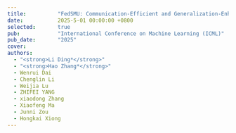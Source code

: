 ```yaml
---
title:          "FedSMU: Communication-Efficient and Generalization-Enhanced Federated Learning through Symbolic Model Updates"
date:           2025-5-01 00:00:00 +0800
selected:       true
pub:            "International Conference on Machine Learning (ICML)"
pub_date:       "2025"
cover:          
authors:
  - "<strong>Li Ding*</strong>"
  - "<strong>Hao Zhang*</strong>"
  - Wenrui Dai
  - Chenglin Li
  - Weijia Lu
  - ZHIFEI YANG
  - xiaodong Zhang
  - Xiaofeng Ma
  - Junni Zou
  - Hongkai Xiong
---
```


